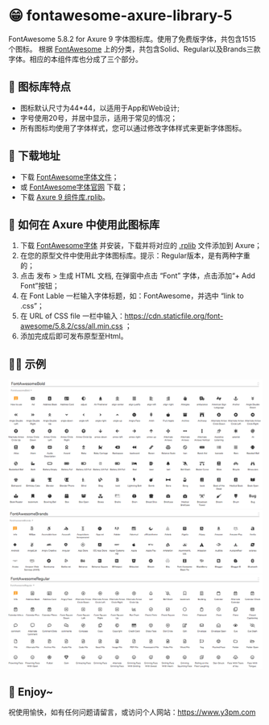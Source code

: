 # 😁 fontawesome-axure-library-5
FontAwesome 5.8.2 for Axure 9 字体图标库。使用了免费版字体，共包含1515个图标。
根据 [FontAwesome](https://fontawesome.com/) 上的分类，共包含Solid、Regular以及Brands三款字体。相应的本组件库也分成了三个部分。

## 🎉 图标库特点
* 图标默认尺寸为44\*44，以适用于App和Web设计;
* 字号使用20号，并居中显示，适用于常见的情况；
* 所有图标均使用了字体样式，您可以通过修改字体样式来更新字体图标。

## 🛬 下载地址
* 下载 [FontAwesome字体文件](./FontAwesome_Free_5.8.2/)；
* 或 [FontAwesome字体官网](https://fontawesome.com/) 下载；
* 下载 [Axure 9 组件库.rplib](./Axure9_Library_5.8.2/)。

## 🎊 如何在 Axure 中使用此图标库
1. 下载 [FontAwesome字体](./FontAwesome_Free_5.8.2/) 并安装，下载并将对应的 [.rplib](./Axure9_Library_5.8.2/) 文件添加到 Axure；
2. 在您的原型文件中使用此字体图标库。提示：Regular版本，是有两种字重的；
3. 点击 发布 > 生成 HTML 文档, 在弹窗中点击 “Font” 字体，点击添加“+ Add Font”按钮；
4. 在 Font Lable 一栏输入字体标题，如：FontAwesome，并选中 “link to .css”；
5. 在 URL of CSS file 一栏中输入：https://cdn.staticfile.org/font-awesome/5.8.2/css/all.min.css ；
6. 添加完成后即可发布原型至Html。

## 🏄‍♂️ 示例
![fontawesome-axure-library-5](./Images/solid.png)
![fontawesome-axure-library-5](./Images/brands.png)
![fontawesome-axure-library-5](./Images/regular.png)

## 🍻 Enjoy~
祝使用愉快，如有任何问题请留言，或访问个人网站：https://www.y3pm.com

